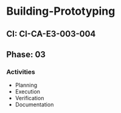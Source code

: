 # Building-Prototyping

## CI: CI-CA-E3-003-004
## Phase: 03

### Activities
- Planning
- Execution
- Verification
- Documentation
